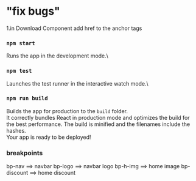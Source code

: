 # "fix bugs"
1.in Download Component add href to the anchor tags


### `npm start`
Runs the app in the development mode.\
### `npm test`
Launches the test runner in the interactive watch mode.\
### `npm run build`
Builds the app for production to the `build` folder.\
It correctly bundles React in production mode and optimizes the build for the best performance.
The build is minified and the filenames include the hashes.\
Your app is ready to be deployed!


### breakpoints
bp-nav ==> navbar
bp-logo ==> navbar logo
bp-h-img ==> home image
bp-discount ==> home discount